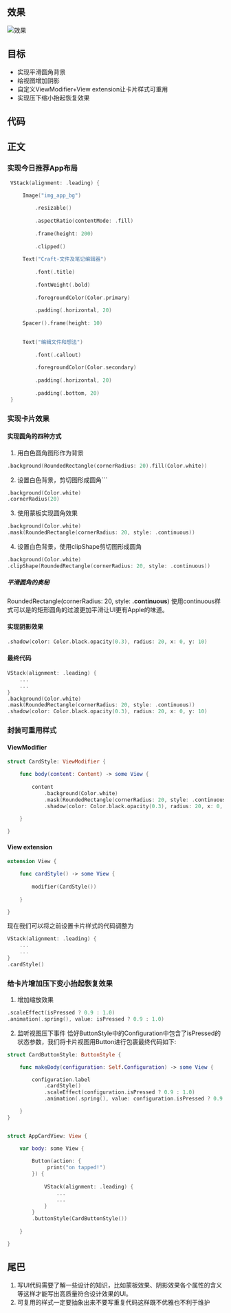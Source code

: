 ## 效果

![效果](https://raw.githubusercontent.com/yuanzj/MyAppStore/main/Doc/022-03-07_22818413922914113612.11.34.gif)

## 目标
* 实现平滑圆角背景
* 给视图增加阴影
* 自定义ViewModifier+View extension让卡片样式可重用
* 实现压下缩小抬起恢复效果
## 代码
## 正文
### 实现今日推荐App布局
```swift
 VStack(alignment: .leading) {

	 Image("img_app_bg")
	
		 .resizable()
		
		 .aspectRatio(contentMode: .fill)
		
		 .frame(height: 200)
		
		 .clipped()
	
	 Text("Craft-文件及笔记编辑器")
	
		 .font(.title)
		
		 .fontWeight(.bold)
		
		 .foregroundColor(Color.primary)
		
		 .padding(.horizontal, 20)
	
	 Spacer().frame(height: 10)

	
	 Text("编辑文件和想法")
	
		 .font(.callout)
		
		 .foregroundColor(Color.secondary)
		
		 .padding(.horizontal, 20)
		
		 .padding(.bottom, 20)
 }
```
### 实现卡片效果
#### 实现圆角的四种方式
1. 用白色圆角图形作为背景
```Swift
.background(RoundedRectangle(cornerRadius: 20).fill(Color.white))
```
2. 设置白色背景，剪切图形成圆角```
```swift
.background(Color.white)
.cornerRadius(20)
```
3. 使用蒙板实现圆角效果
```swift
.background(Color.white)
.mask(RoundedRectangle(cornerRadius: 20, style: .continuous))
```
4. 设置白色背景，使用clipShape剪切图形成圆角
```Swift
.background(Color.white)
.clipShape(RoundedRectangle(cornerRadius: 20, style: .continuous))
```
##### 平滑圆角的奥秘
RoundedRectangle(cornerRadius: 20, style: **.continuous**)
使用continuous样式可以是的矩形圆角的过渡更加平滑让UI更有Apple的味道。
#### 实现阴影效果
```swift
.shadow(color: Color.black.opacity(0.3), radius: 20, x: 0, y: 10)
```
#### 最终代码
```swift
VStack(alignment: .leading) {
	...
	...
}
.background(Color.white)
.mask(RoundedRectangle(cornerRadius: 20, style: .continuous))
.shadow(color: Color.black.opacity(0.3), radius: 20, x: 0, y: 10)
```
### 封装可重用样式
#### ViewModifier
```swift
struct CardStyle: ViewModifier {

	func body(content: Content) -> some View {
	
		content
			.background(Color.white)
			.mask(RoundedRectangle(cornerRadius: 20, style: .continuous))
			.shadow(color: Color.black.opacity(0.3), radius: 20, x: 0, y: 10)
	
	}

}
```
#### View extension
```swift
extension View {

	func cardStyle() -> some View {
	
		modifier(CardStyle())
	
	}

}
```

现在我们可以将之前设置卡片样式的代码调整为
```swift
VStack(alignment: .leading) {
	...
	...
}
.cardStyle()
```

### 给卡片增加压下变小抬起恢复效果
1. 增加缩放效果
```Swift
.scaleEffect(isPressed ? 0.9 : 1.0)
.animation(.spring(), value: isPressed ? 0.9 : 1.0)
```
2. 监听视图压下事件
恰好ButtonStyle中的Configuration中包含了isPressed的状态参数，我们将卡片视图用Button进行包裹最终代码如下:
```swift
struct CardButtonStyle: ButtonStyle {

	func makeBody(configuration: Self.Configuration) -> some View {

		configuration.label
			.cardStyle()
			.scaleEffect(configuration.isPressed ? 0.9 : 1.0)
			.animation(.spring(), value: configuration.isPressed ? 0.9 : 1.0)

	}
}


struct AppCardView: View {

	var body: some View {
	
		Button(action: {
			 print("on tapped!")
		}) {
			
			VStack(alignment: .leading) {
				...
				...
			}
		}
		.buttonStyle(CardButtonStyle())
	
	}

}
```

## 尾巴
1. 写UI代码需要了解一些设计的知识，比如蒙板效果、阴影效果各个属性的含义等这样才能写出高质量符合设计效果的UI。
2. 可复用的样式一定要抽象出来不要写重复代码这样既不优雅也不利于维护
